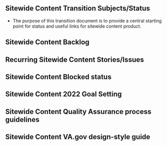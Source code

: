 ## Sitewide Content Transition Subjects/Status
- The purpose of this transition document is to provide a central starting point for status and useful links for sitewide content product. 



## Sitewide Content Backlog

## Recurring Sitewide Content Stories/Issues 

## Sitewide Content Blocked status




## Sitewide Content 2022 Goal Setting

## Sitewide Content Quality Assurance process guidelines


## Sitewide Content VA.gov design-style guide

